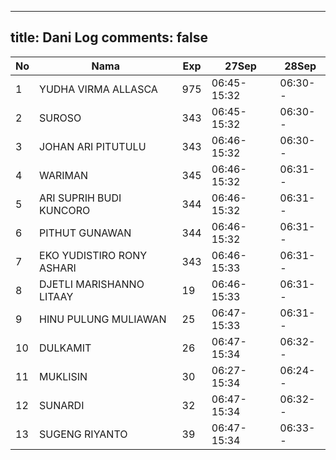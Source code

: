 
---
title: Dani Log
comments: false
---

| No | Nama | Exp | 27Sep | 28Sep |
|-----|-----|-----|-----|-----|
| 1 | YUDHA VIRMA ALLASCA  | 975 | 06:45-15:32 | 06:30-- |
| 2 | SUROSO  | 343 | 06:45-15:32 | 06:30-- |
| 3 | JOHAN ARI PITUTULU  | 343 | 06:46-15:32 | 06:30-- |
| 4 | WARIMAN  | 345 | 06:46-15:32 | 06:31-- |
| 5 | ARI SUPRIH BUDI KUNCORO  | 344 | 06:46-15:32 | 06:31-- |
| 6 | PITHUT GUNAWAN  | 344 | 06:46-15:32 | 06:31-- |
| 7 | EKO YUDISTIRO RONY ASHARI  | 343 | 06:46-15:33 | 06:31-- |
| 8 | DJETLI MARISHANNO LITAAY  | 19 | 06:46-15:33 | 06:31-- |
| 9 | HINU PULUNG MULIAWAN  | 25 | 06:47-15:33 | 06:31-- |
| 10 | DULKAMIT  | 26 | 06:47-15:34 | 06:32-- |
| 11 | MUKLISIN  | 30 | 06:27-15:34 | 06:24-- |
| 12 | SUNARDI  | 32 | 06:47-15:34 | 06:32-- |
| 13 | SUGENG RIYANTO  | 39 | 06:47-15:34 | 06:33-- |
